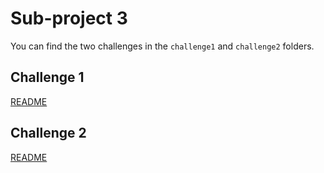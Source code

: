 # Sub-project 3

You can find the two challenges in the `challenge1` and `challenge2` folders.

## Challenge 1

[README](./challenge1/README.md)

## Challenge 2

[README](./challenge2/README.md)